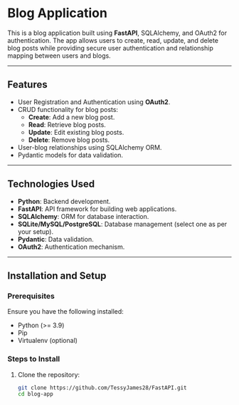 # Blog Application

This is a blog application built using **FastAPI**, SQLAlchemy, and OAuth2 for authentication. The app allows users to create, read, update, and delete blog posts while providing secure user authentication and relationship mapping between users and blogs.

---

## Features

- User Registration and Authentication using **OAuth2**.
- CRUD functionality for blog posts:
  - **Create**: Add a new blog post.
  - **Read**: Retrieve blog posts.
  - **Update**: Edit existing blog posts.
  - **Delete**: Remove blog posts.
- User-blog relationships using SQLAlchemy ORM.
- Pydantic models for data validation.

---

## Technologies Used

- **Python**: Backend development.
- **FastAPI**: API framework for building web applications.
- **SQLAlchemy**: ORM for database interaction.
- **SQLite/MySQL/PostgreSQL**: Database management (select one as per your setup).
- **Pydantic**: Data validation.
- **OAuth2**: Authentication mechanism.

---

## Installation and Setup

### Prerequisites

Ensure you have the following installed:

- Python (>= 3.9)
- Pip
- Virtualenv (optional)

### Steps to Install

1. Clone the repository:
   ```bash
   git clone https://github.com/TessyJames28/FastAPI.git
   cd blog-app
